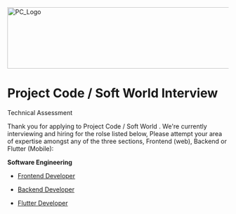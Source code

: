 <img src="https://github.com/ismailasega/projectCode-interview/blob/main/img/pcLogo.png" alt="PC_Logo" width="564" height="140">

# Project Code / Soft World Interview
Technical Assessment

Thank you for applying to Project Code / Soft World . We're currently interviewing and hiring for the rolse listed below, Please attempt your area of expertise amongst any of the three sections, Frontend (web), Backend or Flutter (Mobile):

**Software Engineering**
- [Frontend Developer](/technical-assessment/frontend_task.md)

- [Backend Developer](/technical-assessment/backend_task.md)

- [Flutter Developer](/technical-assessment/flutter_task.md)
